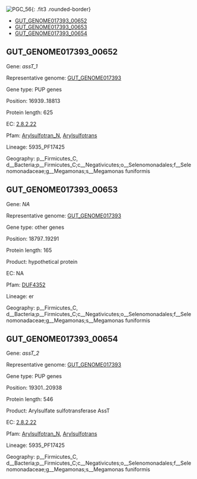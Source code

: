 ![PGC_56](../static/images/Clusters_figure/PGC_56.jpg){: .fit3 .rounded-border}

<ul id="myTab" class="nav nav-tabs">
  <li class="active">
        <a href="#tab1" data-toggle="tab">GUT_GENOME017393_00652</a>
  </li>
<li><a href="#tab2" data-toggle="tab">GUT_GENOME017393_00653</a></li>
<li><a href="#tab3" data-toggle="tab">GUT_GENOME017393_00654</a></li>
</ul>

<div id="myTabContent" class="tab-content">
  <div class="tab-pane fade in active" id="tab1">

<h2 id="GUT_GENOME017393_00652">GUT_GENOME017393_00652</h2>
<p>Gene: <em>assT_1</em>
<p>Representative genome: <a href="Asia">GUT_GENOME017393</a></p>
<p>Gene type: PUP genes</p>
<p>Position: 16939..18813</p>
<p>Protein length: 625</p>
<p>EC: <a href="https://www.brenda-enzymes.org/enzyme.php?ecno=2.8.2.22">2.8.2.22</a></p>
<p>Pfam: <a href="http://pfam.xfam.org/family/Arylsulfotran_N">Arylsulfotran_N</a>, <a href="http://pfam.xfam.org/family/Arylsulfotrans">Arylsulfotrans</a></p>
<p>Lineage: 5935_PF17425</p>
<p>Geography: p__Firmicutes_C, d__Bacteria;p__Firmicutes_C;c__Negativicutes;o__Selenomonadales;f__Selenomonadaceae;g__Megamonas;s__Megamonas funiformis</p>
  </div>

  <div class="tab-pane fade" id="tab2">

<h2 id="GUT_GENOME017393_00653">GUT_GENOME017393_00653</h2>
<p>Gene: <em>NA</em></p>
<p>Representative genome: <a href="Asia">GUT_GENOME017393</a></p>
<p>Gene type: other genes</p>
<p>Position: 18797..19291</p>
<p>Protein length: 165</p>
<p>Product: hypothetical protein</p>
<p>EC: NA</p>
<p>Pfam: <a href="http://pfam.xfam.org/family/DUF4352">DUF4352</a></p>

<p>Lineage: er</p>
<p>Geography: p__Firmicutes_C, d__Bacteria;p__Firmicutes_C;c__Negativicutes;o__Selenomonadales;f__Selenomonadaceae;g__Megamonas;s__Megamonas funiformis</p>

  </div>
  <div class="tab-pane fade" id="tab3">

<h2 id="GUT_GENOME017393_00654">GUT_GENOME017393_00654</h2>
<p>Gene: <em>assT_2</em></p>
<p>Representative genome: <a href="Asia">GUT_GENOME017393</a></p>
<p>Gene type: PUP genes</p>
<p>Position: 19301..20938</p>
<p>Protein length: 546</p>
<p>Product: Arylsulfate sulfotransferase AssT</p>
<p>EC: <a href="https://www.brenda-enzymes.org/enzyme.php?ecno=2.8.2.22">2.8.2.22</a></p>
<p>Pfam: <a href="http://pfam.xfam.org/family/Arylsulfotran_N">Arylsulfotran_N</a>, <a href="http://pfam.xfam.org/family/Arylsulfotrans">Arylsulfotrans</a></p>
<p>Lineage: 5935_PF17425</p>
<p>Geography: p__Firmicutes_C, d__Bacteria;p__Firmicutes_C;c__Negativicutes;o__Selenomonadales;f__Selenomonadaceae;g__Megamonas;s__Megamonas funiformis</p>

  </div>
</div>
